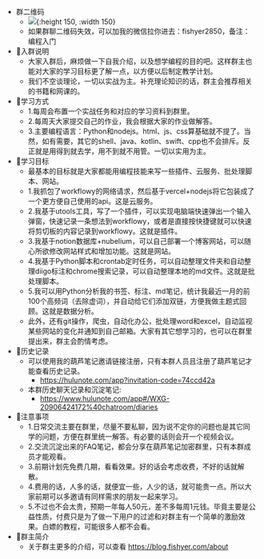 - 群二维码
	- ![](https://yupic.oss-cn-shanghai.aliyuncs.com/75ecfa1fca858d03835d88d7cd5aade.jpg){:height 150, :width 150}
	- 如果群聊二维码失效，可以加我的微信拉你进去：fishyer2850，备注：编程入门
- 🍊入群说明
	- 大家入群后，麻烦做一下自我介绍，以及想学编程的目的吧。这样群主也能对大家的学习目标更了解一点，以方便以后制定教学计划。
	- 我们不空谈理论，一切以实战为主。补充理论知识的话，群主会推荐相关的书籍和网课的。
- 🍎学习方式
	- 1.每周会布置一个实战任务和对应的学习资料到群里。
	- 2.每周天大家提交自己的作业，我会根据大家的作业做解答。
	- 3.主要编程语言：Python和nodejs。html、js、css算基础就不提了。当然，如有需要，其它的shell、java、kotlin、swift、cpp也不会排斥。反正就是用得到就去学，用不到就不用管。一切以实用为主。
- 🍄学习目标
	- 最基本的目标就是大家都能用编程技能来写一些插件、云服务、批处理脚本、网站。
	- 1.我抓包了workflowy的网络请求，然后基于vercel+nodejs将它包装成了一个更方便自己使用的api。这是云服务。
	- 2.我基于utools工具，写了一个插件，可以实现电脑端快速弹出一个输入弹窗，快速记录一条想法到workflowy，或者是直接按快捷键就可以快速将剪切板的内容记录到workflowy。这就是插件。
	- 3.我基于notion数据库+nubelium，可以自己部署一个博客网站，可以随心所欲修改网站样式和增加功能。这就是网站。
	- 4.我基于Python脚本和crontab定时任务，可以自动整理文件夹和自动整理diigo标注和chrome搜索记录，可以自动整理本地的md文件。这就是批处理脚本。
	- 5.我可以用Python分析我的书签、标注、md笔记，统计我最近一月的前100个高频词（去除虚词），并自动给它们添加双链，方便我做主题式回顾。这就是数据分析。
	- 此外，还有git操作，爬虫，自动化办公，批处理word和excel，自动监视某些网站的变化并通知到自己邮箱。大家有其它想学习的，也可以在群里提出来，群主会酌情考虑。
- 🍋历史记录
	- 可以使用我的葫芦笔记邀请链接注册，只有本群人员且注册了葫芦笔记才能查看历史记录。
		- https://hulunote.com/app?invitation-code=74ccd42a
	- 本群历史聊天记录和沉淀笔记:
		- https://www.hulunote.com/app#/WXG-20906424172%40chatroom/diaries
- 🍏注意事项
	- 1.日常交流主要在群里，尽量不要私聊，因为说不定你的问题也是其它同学的问题，方便在群里统一解答。有必要的话则会开一个视频会议。
	- 2.交流沉淀出来的FAQ笔记，都会分享在葫芦笔记加密群里，只有本群成员才能观看。
	- 3.前期计划先免费几期，看看效果。好的话会考虑收费，不好的话就解散。
	- 4.费用的话，人多的话，就便宜一些，人少的话，就可能贵一点。所以大家前期可以多邀请有同样需求的朋友一起来学习。
	- 5.不过也不会太贵，预期一年每人50元，差不多每周1元钱。毕竟主要是公益性质，付费只是为了做一下用户的过滤和对群主有一个简单的激励效果。白嫖的教程，可能很多人都不会看。
- 🍑群主简介
	- 关于群主更多的介绍，可以查看 https://blog.fishyer.com/about